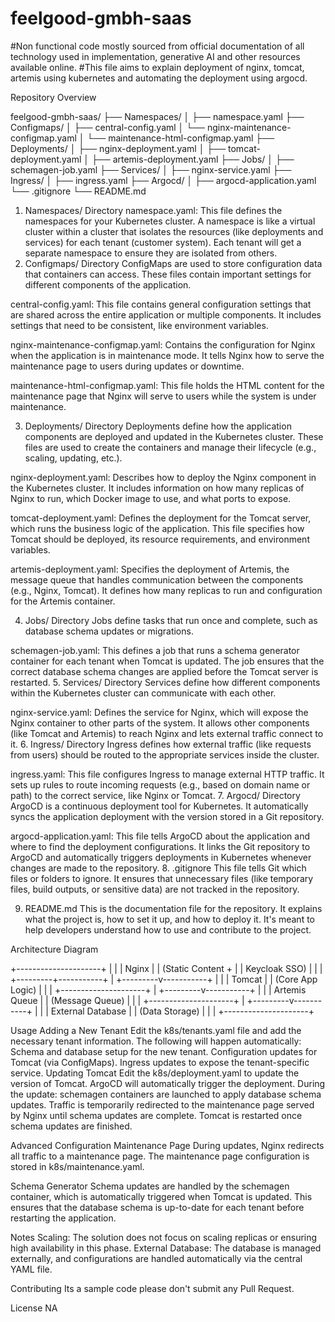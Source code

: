 # feelgood-gmbh-saas

#Non functional code mostly sourced from official documentation of all technology used in implementation, generative AI and other resources available online.
#This file aims to explain deployment of nginx, tomcat, artemis using kubernetes and automating the deployment using argocd.

Repository Overview

feelgood-gmbh-saas/
├── Namespaces/
│   ├── namespace.yaml
├── Configmaps/
│   ├── central-config.yaml
│   └── nginx-maintenance-configmap.yaml
│   └── maintenance-html-configmap.yaml
├── Deployments/
│   ├── nginx-deployment.yaml
│   ├── tomcat-deployment.yaml
│   ├── artemis-deployment.yaml
├── Jobs/
│   ├── schemagen-job.yaml
├── Services/
│   ├── nginx-service.yaml
├── Ingress/
│   ├── ingress.yaml
├── Argocd/
│   ├── argocd-application.yaml
└── .gitignore
└── README.md

1. Namespaces/ Directory
namespace.yaml: This file defines the namespaces for your Kubernetes cluster. A namespace is like a virtual cluster within a cluster that isolates the resources (like deployments and services) for each tenant (customer system). Each tenant will get a separate namespace to ensure they are isolated from others.
2. Configmaps/ Directory
ConfigMaps are used to store configuration data that containers can access. These files contain important settings for different components of the application.

central-config.yaml: This file contains general configuration settings that are shared across the entire application or multiple components. It includes settings that need to be consistent, like environment variables.

nginx-maintenance-configmap.yaml: Contains the configuration for Nginx when the application is in maintenance mode. It tells Nginx how to serve the maintenance page to users during updates or downtime.

maintenance-html-configmap.yaml: This file holds the HTML content for the maintenance page that Nginx will serve to users while the system is under maintenance.

3. Deployments/ Directory
Deployments define how the application components are deployed and updated in the Kubernetes cluster. These files are used to create the containers and manage their lifecycle (e.g., scaling, updating, etc.).

nginx-deployment.yaml: Describes how to deploy the Nginx component in the Kubernetes cluster. It includes information on how many replicas of Nginx to run, which Docker image to use, and what ports to expose.

tomcat-deployment.yaml: Defines the deployment for the Tomcat server, which runs the business logic of the application. This file specifies how Tomcat should be deployed, its resource requirements, and environment variables.

artemis-deployment.yaml: Specifies the deployment of Artemis, the message queue that handles communication between the components (e.g., Nginx, Tomcat). It defines how many replicas to run and configuration for the Artemis container.

4. Jobs/ Directory
Jobs define tasks that run once and complete, such as database schema updates or migrations.

schemagen-job.yaml: This defines a job that runs a schema generator container for each tenant when Tomcat is updated. The job ensures that the correct database schema changes are applied before the Tomcat server is restarted.
5. Services/ Directory
Services define how different components within the Kubernetes cluster can communicate with each other.

nginx-service.yaml: Defines the service for Nginx, which will expose the Nginx container to other parts of the system. It allows other components (like Tomcat and Artemis) to reach Nginx and lets external traffic connect to it.
6. Ingress/ Directory
Ingress defines how external traffic (like requests from users) should be routed to the appropriate services inside the cluster.

ingress.yaml: This file configures Ingress to manage external HTTP traffic. It sets up rules to route incoming requests (e.g., based on domain name or path) to the correct service, like Nginx or Tomcat.
7. Argocd/ Directory
ArgoCD is a continuous deployment tool for Kubernetes. It automatically syncs the application deployment with the version stored in a Git repository.

argocd-application.yaml: This file tells ArgoCD about the application and where to find the deployment configurations. It links the Git repository to ArgoCD and automatically triggers deployments in Kubernetes whenever changes are made to the repository.
8. .gitignore
This file tells Git which files or folders to ignore. It ensures that unnecessary files (like temporary files, build outputs, or sensitive data) are not tracked in the repository.

9. README.md
This is the documentation file for the repository. It explains what the project is, how to set it up, and how to deploy it. It's meant to help developers understand how to use and contribute to the project.

Architecture Diagram

+---------------------+
|                     |
|     Nginx           |
| (Static Content +    |
|  Keycloak SSO)      |
|                     |
+---------+-----------+
          |
+---------v-----------+
|                     |
|     Tomcat          |
|  (Core App Logic)   |
|                     |
+---------------------+
          |
+---------v-----------+
|                     |
|   Artemis Queue     |
|   (Message Queue)   |
|                     |
+---------------------+
          |
+---------v-----------+
|                     |
|  External Database  |
|   (Data Storage)    |
|                     |
+---------------------+


Usage
Adding a New Tenant
Edit the k8s/tenants.yaml file and add the necessary tenant information.
The following will happen automatically:
Schema and database setup for the new tenant.
Configuration updates for Tomcat (via ConfigMaps).
Ingress updates to expose the tenant-specific service.
Updating Tomcat
Edit the k8s/deployment.yaml to update the version of Tomcat.
ArgoCD will automatically trigger the deployment.
During the update:
schemagen containers are launched to apply database schema updates.
Traffic is temporarily redirected to the maintenance page served by Nginx until schema updates are complete.
Tomcat is restarted once schema updates are finished.

Advanced Configuration
Maintenance Page
During updates, Nginx redirects all traffic to a maintenance page. The maintenance page configuration is stored in k8s/maintenance.yaml.

Schema Generator
Schema updates are handled by the schemagen container, which is automatically triggered when Tomcat is updated. This ensures that the database schema is up-to-date for each tenant before restarting the application.

Notes
Scaling: The solution does not focus on scaling replicas or ensuring high availability in this phase.
External Database: The database is managed externally, and configurations are handled automatically via the central YAML file.

Contributing
Its a sample code please don't submit any Pull Request.

License
NA